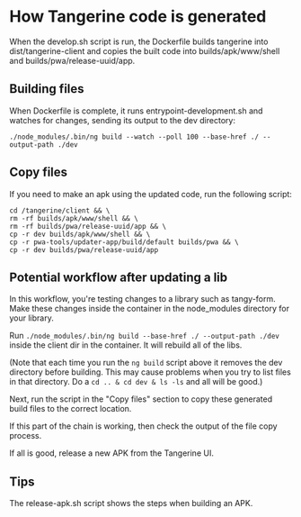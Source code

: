 # How Tangerine code is generated

When the develop.sh script is run, the Dockerfile builds tangerine into dist/tangerine-client and copies the built code into builds/apk/www/shell and builds/pwa/release-uuid/app. 

## Building files

When Dockerfile is complete, it runs entrypoint-development.sh and watches for changes, sending its output to the dev directory:

```
./node_modules/.bin/ng build --watch --poll 100 --base-href ./ --output-path ./dev 
```

## Copy files

If you need to make an apk using the updated code, run the following script:

```shell
cd /tangerine/client && \
rm -rf builds/apk/www/shell && \
rm -rf builds/pwa/release-uuid/app && \
cp -r dev builds/apk/www/shell && \
cp -r pwa-tools/updater-app/build/default builds/pwa && \
cp -r dev builds/pwa/release-uuid/app
```

## Potential workflow after updating a lib

In this workflow, you're testing changes to a library such as tangy-form. Make these changes inside the container in the node_modules directory for your library. 

Run `./node_modules/.bin/ng build --base-href ./ --output-path ./dev  ` inside the client dir in the container. It will rebuild all of the libs.

(Note that each time you run the `ng build` script above it removes the dev directory before building. This may cause problems when you try to list files in that directory. Do a `cd .. & cd dev & ls -ls` and all will be good.)

Next, run the script in the "Copy files" section to copy these generated build files to the correct location.

If this part of the chain is working, then check the output of the file copy process. 

If all is good, release a new APK from the Tangerine UI.

## Tips

The release-apk.sh script shows the steps when building an APK.

